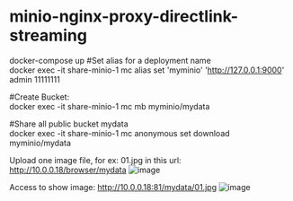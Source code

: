 # minio-nginx-proxy-directlink-streaming

docker-compose up 
#Set alias for a deployment name  
docker exec -it share-minio-1 mc alias set 'myminio' 'http://127.0.0.1:9000' admin 11111111  

#Create Bucket:  
docker exec -it share-minio-1 mc mb myminio/mydata  

#Share all public bucket mydata  
docker exec -it share-minio-1 mc anonymous set download myminio/mydata  

Upload one image file, for ex: 01.jpg in this url:  
http://10.0.0.18/browser/mydata
![image](https://github.com/dungla2011/minio-nginx-proxy-directlink-streaming/assets/7878963/971706b3-9ec5-4af7-9b5c-02734190441f)


Access to show image: http://10.0.0.18:81/mydata/01.jpg 
![image](https://github.com/dungla2011/minio-nginx-proxy-directlink-streaming/assets/7878963/716b9473-9167-4931-a0eb-dbb0a315dbba)

